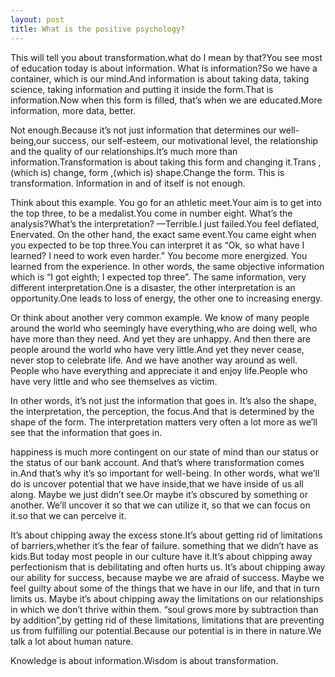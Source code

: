 ```yaml
---
layout: post
title: What is the positive psychology?
---
```


This will tell you about transformation.what do I mean by that?You see most of education today is about information.
What is information?So we have a container, which is our mind.And information is about taking data, taking science, taking information
and putting it inside the form.That is information.Now when this form is filled, that’s when we are educated.More information, more data, better.

Not enough.Because it’s not just information that determines our well-being,our success, our self-esteem, our motivational level,
the relationship and the quality of our relationships.It’s much more than information.Transformation is about taking this form and changing it.Trans ,(which is) change, form ,(which is) shape.Change the form. This is transformation.
Information in and of itself is not enough.

Think about this example.
You go for an athletic meet.Your aim is to get into the top three, to be a medalist.You come in number eight.
What’s the analysis?What’s the interpretation? 
—Terrible.I just failed.You feel deflated, Enervated.
On the other hand, the exact same event.You came eight when you expected to be top three.You can interpret it as “Ok, so what have I learned? I need to work even harder.”
You become more energized. You learned from the experience.
In other words, the same objective information which is “I got eighth; I expected top three”. The same information, very different interpretation.One is a disaster, the other interpretation is an opportunity.One leads to loss of energy, the other one to increasing energy.

Or think about another very common example.
We know of many people around the world who seemingly have everything,who are doing well, who have more than they need. And yet they are unhappy.
And then there are people around the world who have very little.And yet they never cease, never stop to celebrate life. And we have another way around as well.
People who have everything and appreciate it and enjoy life.People who have very little and who see themselves as victim.

In other words, it’s not just the information that goes in.
It’s also the shape, the interpretation, the perception, the focus.And that is determined by the shape of the form.
The interpretation matters very often a lot more as we’ll see that the information that goes in.

happiness is much more contingent on our state of mind than our status or the status of our bank account.
And that’s where transformation comes in.And that’s why it’s so important for well-being.
In other words, what we’ll do is uncover potential that we have inside,that we have inside of us all along.
Maybe we just didn’t see.Or maybe it’s obscured by something or another.
We’ll uncover it so that we can utilize it, so that we can focus on it.so that we can perceive it.

It’s about chipping away the excess stone.It’s about getting rid of limitations of barriers,whether it’s the fear of failure. something that we didn’t have as kids.But today most people in our culture have it.It’s about chipping away perfectionism that is debilitating and often hurts us.
It’s about chipping away our ability for success, because maybe we are afraid of success. Maybe we feel guilty about some of the things that we have in our life, and that in turn limits us. Maybe it’s about chipping away the limitations on our relationships in which we don’t thrive within them.
“soul grows more by subtraction than by addition”,by getting rid of these limitations, 
limitations that are preventing us from fulfilling our potential.Because our potential is in there in nature.We talk a lot about human nature.

Knowledge is about information.Wisdom is about transformation.
